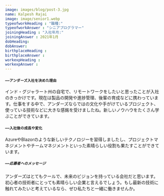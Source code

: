 ```yaml
---
image: images/blog/post-3.jpg
name: Kalpesh Rajai
image: image/senior1.webp
typeofworkHeading : "職種:"
typeofworkAnswer : "シニアプログラマー"
joiningHeading : "入社年月:"
joiningAnswer : 2021年1月
dobHeading: 
dobAnswer: 
birthplaceHeading : 
birthplaceAnswer : 
workexpHeading : 
workexpAnswer :  
---
```


#### `――アンダーズ入社を決めた理由`

インド・グジャラート州の自宅で、リモートワークをしたいと思ったことが入社のきっかけです。現在は製品の開発や進捗管理、後輩の育成などに携わっています。仕事をする中で、アンダーズならではの文化や手がけているプロジェクト、使っている技術などに大きな感銘を受けましたね。新しいノウハウをたくさん学ぶことができています。

#### `――入社後の成長や変化`

AzureやBlazorのような新しいテクノロジーを習得しましたし、プロジェクトマネジメントやチームマネジメントといった素晴らしい役割も果たすことができています。

##### `――応募者へのメッセージ`

アンダーズはとてもクールで、未来のビジョンを持っている会社だと思います。初心者の技術者にとっても素晴らしい企業と言えるでしょう。もし最新の技術に触れてみたいと考えているなら、ぜひ私たちと一緒に働きませんか。
